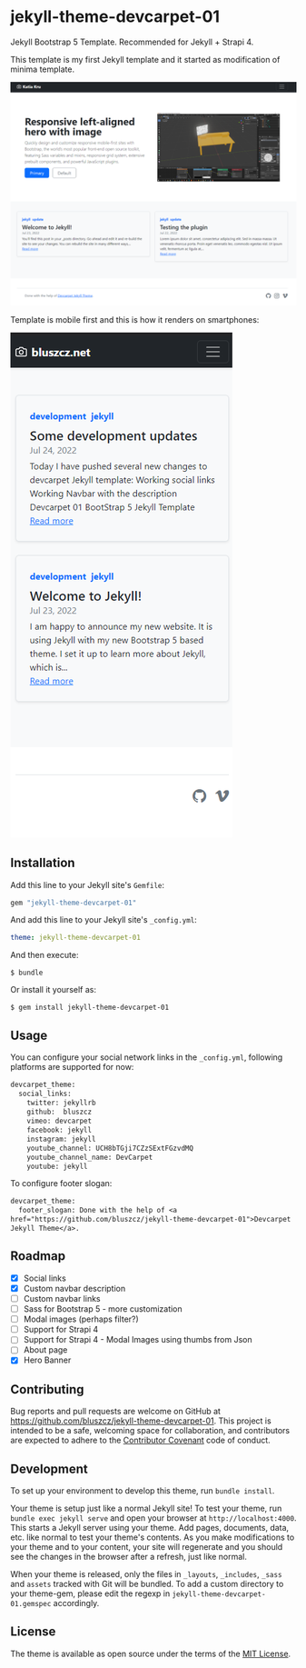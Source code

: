 # jekyll-theme-devcarpet-01

Jekyll Bootstrap 5 Template. Recommended for Jekyll + Strapi 4.

This template is my first Jekyll template and it started as modification of minima template.

![](assets/screenshot-01.png?raw=true)

Template is mobile first and this is how it renders on smartphones:

![](assets/screenshot-02.png?raw=true)


## Installation

Add this line to your Jekyll site's `Gemfile`:

```ruby
gem "jekyll-theme-devcarpet-01"
```

And add this line to your Jekyll site's `_config.yml`:

```yaml
theme: jekyll-theme-devcarpet-01
```

And then execute:

    $ bundle

Or install it yourself as:

    $ gem install jekyll-theme-devcarpet-01

## Usage

You can configure your social network links in the `_config.yml`, following platforms are supported for now:

```
devcarpet_theme:
  social_links:
    twitter: jekyllrb
    github:  bluszcz
    vimeo: devcarpet
    facebook: jekyll
    instagram: jekyll
    youtube_channel: UCH8bTGji7CZzSExtFGzvdMQ
    youtube_channel_name: DevCarpet
    youtube: jekyll
```

To configure footer slogan:

```
devcarpet_theme:
  footer_slogan: Done with the help of <a href="https://github.com/bluszcz/jekyll-theme-devcarpet-01">Devcarpet Jekyll Theme</a>.
```

## Roadmap

* [x] Social links
* [x] Custom navbar description
* [ ] Custom navbar links
* [ ] Sass for Bootstrap 5 - more customization
* [ ] Modal images (perhaps filter?)
* [ ] Support for Strapi 4
* [ ] Support for Strapi 4 - Modal Images using thumbs from Json
* [ ] About page
* [x] Hero Banner

## Contributing

Bug reports and pull requests are welcome on GitHub at https://github.com/bluszcz/jekyll-theme-devcarpet-01. This project is intended to be a safe, welcoming space for collaboration, and contributors are expected to adhere to the [Contributor Covenant](http://contributor-covenant.org) code of conduct.

## Development

To set up your environment to develop this theme, run `bundle install`.

Your theme is setup just like a normal Jekyll site! To test your theme, run `bundle exec jekyll serve` and open your browser at `http://localhost:4000`. This starts a Jekyll server using your theme. Add pages, documents, data, etc. like normal to test your theme's contents. As you make modifications to your theme and to your content, your site will regenerate and you should see the changes in the browser after a refresh, just like normal.

When your theme is released, only the files in `_layouts`, `_includes`, `_sass` and `assets` tracked with Git will be bundled.
To add a custom directory to your theme-gem, please edit the regexp in `jekyll-theme-devcarpet-01.gemspec` accordingly.

## License

The theme is available as open source under the terms of the [MIT License](https://opensource.org/licenses/MIT).

